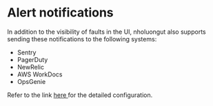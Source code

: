 # Alert notifications

In addition to the visibility of faults in the UI, nholuongut also supports sending these notifications to the following systems:&#x20;

* Sentry
* PagerDuty
* NewRelic
* AWS WorkDocs
* OpsGenie

Refer to the link [here ](../../../overview/use-cases/faults-and-alarms/alerting-and-notifications.md)for the detailed configuration.
